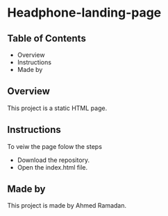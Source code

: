# Headphone-landing-page


## Table of Contents

* Overview
* Instructions
* Made by


## Overview

This project is a static HTML page.


## Instructions

To veiw the page folow the steps
* Download the repository.
* Open the index.html file.


## Made by

This project is made by Ahmed Ramadan.
